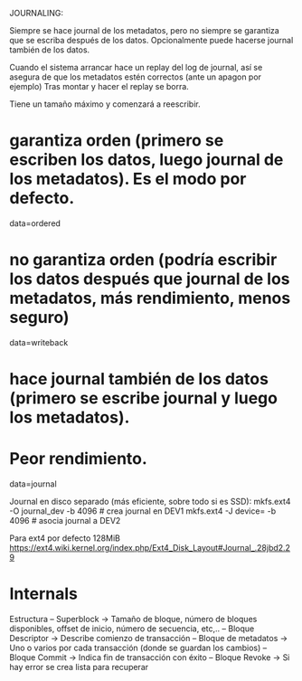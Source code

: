 JOURNALING:

Siempre se hace journal de los metadatos, pero no siempre se garantiza que se escriba después de los datos. Opcionalmente puede hacerse journal también de los datos.

Cuando el sistema arrancar hace un replay del log de journal, así se asegura de que los metadatos estén correctos (ante un apagon por ejemplo)
Tras montar y hacer el replay se borra.

Tiene un tamaño máximo y comenzará a reescribir.

# garantiza orden (primero se escriben los datos, luego journal de los metadatos). Es el modo por defecto.
data=ordered

# no garantiza orden (podría escribir los datos después que journal de los metadatos, más rendimiento, menos seguro)
data=writeback

# hace journal también de los datos (primero se escribe journal y luego los metadatos).
# Peor rendimiento.
data=journal


Journal en disco separado (más eficiente, sobre todo si es SSD):
mkfs.ext4 -O journal_dev -b 4096 <DEV1>   # crea journal en DEV1
mkfs.ext4 -J device=<DEV1> -b 4096 <DEV2> # asocia journal a DEV2

Para ext4 por defecto 128MiB
https://ext4.wiki.kernel.org/index.php/Ext4_Disk_Layout#Journal_.28jbd2.29

# Internals
Estructura
– Superblock -> Tamaño de bloque, número de bloques disponibles, offset de inicio, número de secuencia, etc,..
– Bloque Descriptor -> Describe comienzo de transacción
– Bloque de metadatos -> Uno o varios por cada transacción (donde se guardan los cambios)
– Bloque Commit -> Indica fin de transacción con éxito
– Bloque Revoke -> Si hay error se crea lista para recuperar
